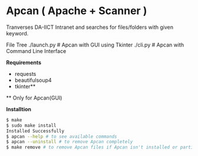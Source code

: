 # Apcan ( Apache + Scanner )

Tranverses DA-IICT Intranet and searches for files/folders with given keyword.

File Tree
./launch.py # Apcan with GUI using Tkinter
./cli.py # Apcan with Command Line Interface

**Requirements**
- requests
- beautifulsoup4
- tkinter**

** Only for Apcan(GUI)

**Installtion**

```bash
$ make
$ sudo make install
Installed Successfully
$ apcan --help # to see available commands
$ apcan --uninstall # to remove Apcan completely
$ make remove # to remove Apcan files if Apcan isn't installed or partially installed
```
